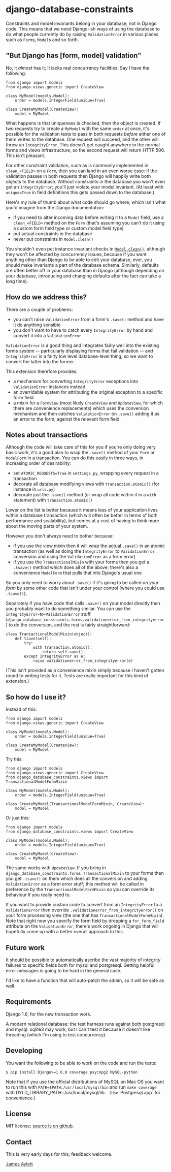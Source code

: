 # django-database-constraints

Constraints and model invariants belong in your database, not in Django code. This means that we need Django-ish ways of using the database to do what people currently do by raising `ValidationError` in various places such as `Form`s, `Model`s and so forth.

## "But Django has [form, model] validation"

No, it *almost* has it; it lacks real concurrency facilities. Say I have the following:

    from django import models
    from django.views.generic import CreateView
    
    class MyModel(models.Model):
        order = models.IntegerField(unique=True)
    
    class CreateMyModel(CreateView):
        model = MyModel

What happens is that uniqueness is checked, then the object is created. If two requests try to create a `MyModel` with the same `order` at once, it's possible for the validation tests to pass in both requests *before* either one of them writes to the database. One request will succeed, and the other will throw an `IntegrityError`. This doesn't get caught anywhere in the normal forms and views infrastructure, so the second request will return HTTP 500. This isn't pleasant.

For other constraint validation, such as is commonly implemented in `clean_<FIELD>` on a `Form`, then you can land in an even worse case: if the validation passes in both requests then Django will happily write both objects to the database. Without constraints in the database you won't even get an `IntegrityError`; you'll just violate your model invariant. (At least with `unique=True` in field definitions this gets passed down to the database.)

Here's my rule of thumb about what code should go where, which isn't what you'd imagine from the Django documentation:

 * if you need to alter incoming data before writing it to a `Model` field, use a `clean_<FIELD>` method on the `Form` (that's assuming you can't do it using a custom form field type or custom model field type)
 * put actual constraints in the database
 * never put constraints in `Model.clean()`

You shouldn't even put instance invariant checks in [`Model.clean()`](https://docs.djangoproject.com/en/dev/ref/models/instances/#django.db.models.Model.clean), although they won't be affected by concurrency issues, because if you want anything other than Django to be able to edit your database, ever, you should make invariants a part of the database schema. Similarly, defaults are often better off in your database than in Django (although depending on your database, introducing and changing defaults after the fact can take a long time).

## How do we address this?

There are a couple of problems:

 * you can't raise `ValidationError` from a form's `.save()` method and have it do anything sensible
 * you don't want to have to catch every `IntegrityError` by hand and convert it into a `ValidationError`

`ValidationError` is a good thing and integrates fairly well into the existing forms system -- particularly displaying forms that fail validation -- and `IntegrityError` is a fairly low level database-level thing, so we want to convert the latter into the former.

This extension therefore provides:

 * a mechanism for converting  `IntegrityError` exceptions into `ValidationError` instances instead
 * an overridable system for attributing the original exception to a specific form field
 * a mixin for a `FormView` (most likely `CreateView` and `UpdateView`, for which there are convenience replacements) which uses the conversion mechanism and then catches `ValidationError` on `.save()` adding it as an error to the form, against the relevant form field

## Notes about transactions

Although the code will take care of this for you if you're only doing very basic work, it's a good plan to wrap the `.save()` method of your `Form` or `ModelForm` in a transaction. You can do this easily in three ways, in increasing order of desirability:

 * set `ATOMIC_REQUESTS=True` in `settings.py`, wrapping every request in a transaction
 * decorate all database modifying views with `transaction.atomic()` (for instance in `urls.py`)
 * decorate just the `.save()` method (or wrap all code within it in a `with` statement) with `transaction.atomic()`

Lower on the list is better because it means less of your application lives within a database transaction (which will often be better in terms of both performance and scalability), but comes at a cost of having to think more about the moving parts of your system.

However you don't always need to bother because:

 * if you use the view mixin then it will wrap the actual `.save()` in an atomic transaction (as well as doing the `IntegrityError` to `ValidationError` conversion and using the `ValidationError` as a form error)
 * if you use the `TransactionalMixin` with your forms then you get a `.tsave()` method which does all of the above; there's also a convenience `ModelForm` that pulls that into Django's usual one

So you only need to worry about `.save()` if it's going to be called *on your form* by some other code that isn't under your control (where you could use `.tsave()`).

Separately if you have code that calls `.save()` on your model directly then you probably want to do something similar. You can use the `IntegrityError`-to-`ValidationError` stuff (`django_database_constraints.forms.validationerror_from_integrityerror`) to do the conversion, and the rest is fairly straightforward:

    class TransactionalModelMixin(object):
        def tsave(self):
            try:
                with transaction.atomic():
                    return self.save()
            except IntegrityError as e:
                raise validationerror_from_integrityerror(e)

(This isn't provided as a convenience mixin simply because I haven't gotten round to writing tests for it. Tests are really important for this kind of extension.)

## So how do I use it?

Instead of this:

    from django import models
    from django.views.generic import CreateView
    
    class MyModel(models.Model):
        order = models.IntegerField(unique=True)
    
    class CreateMyModel(CreateView):
        model = MyModel

Try this:

    from django import models
    from django.views.generic import CreateView
    from django_database_constraints.views import TransactionalModelFormMixin
    
    class MyModel(models.Model):
        order = models.IntegerField(unique=True)
    
    class CreateMyModel(TransactionalModelFormMixin, CreateView):
        model = MyModel

Or just this:

    from django import models
    from django_database_constraints.views import CreateView
    
    class MyModel(models.Model):
        order = models.IntegerField(unique=True)
    
    class CreateMyModel(CreateView):
        model = MyModel

The same works with `UpdateView`. If you bring in `django_database_constraints.forms.TransactionalMixin` to your forms then you get `.tsave()` on them which does all the conversion and adding `ValidationError` as a form error stuff; this method will be called in preference by the `TransactionalModelFormMixin` so you can override its behaviour if you really need to.

If you want to provide custom code to convert from an `IntegrityError` to a `ValidationError` then override `.validationerror_from_integrityerror()` on your form processing view (the one that has `TransactionalModelFormMixin`). Note that right now you specify the form field by dropping a `for_form_field` attribute on the `ValidationError`; there's work ongoing in Django that will hopefully come up with a better overall approach to this.

## Future work

It should be possible to automatically ascribe the vast majority of integrity failures to specific fields both for mysql and postgresql. Getting helpful error messages is going to be hard in the general case.

I'd like to have a function that will auto-patch the admin, so it will be safe as well.

## Requirements

Django 1.6, for the new transaction work.

A modern relational database: the test harness runs against both postgresql and mysql. sqlite3 may work, but I can't test it because it doesn't like threading (which I'm using to test concurrency).

## Developing

You want the following to be able to work on the code and run the tests:

    $ pip install Django>=1.6.0 coverage psycopg2 MySQL-python

Note that if you use the official distributions of MySQL on Mac OS you want to run this with `PATH=$PATH:/usr/local/mysql/bin` and run `make coverage` with DYLD_LIBRARY_PATH=/usr/local/mysql/lib`. (Use `Postgresql.app` for convenience.)

## License

MIT license; [source is on github][Package source].

## Contact

This is very early days for this; feedback welcome.

[James Aylett][James' homepage]

  [James' homepage]: http://tartarus.org/james/
  [Package source]: https://github.com/jaylett/django-database-constraints
